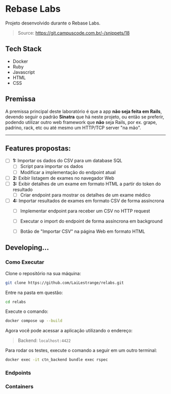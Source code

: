 # Rebase Labs

Projeto desenvolvido durante o Rebase Labs.

> Source: https://git.campuscode.com.br/-/snippets/18


## Tech Stack

* Docker
* Ruby
* Javascript
* HTML
* CSS


## Premissa

A premissa principal deste laboratório é que a app **não seja feita em Rails**, devendo seguir o padrão **Sinatra** que há neste projeto, ou então se preferir, podendo utilizar outro web framework que **não** seja Rails, por ex. grape, padrino, rack, etc ou até mesmo um HTTP/TCP server "na mão".

---
## Features propostas:


- [ ] **1:** Importar os dados do CSV para um database SQL
  - [ ] Script para importar os dados
  - [ ] Modificar a implementação do endpoint atual
- [ ] **2:** Exibir listagem de exames no navegador Web
- [ ] **3:** Exibir detalhes de um exame em formato HTML a partir do token do resultado
  - [ ] Criar endpoint para mostrar os detalhes de um exame médico
- [ ] **4:** Importar resultados de exames em formato CSV de forma assíncrona
  - [ ] Implementar endpoint para receber um CSV no HTTP request
  - [ ] Executar o import do endpoint de forma assíncrona em background
  - [ ] Botão de "Importar CSV" na página Web em formato HTML


## Developing...

### Como Executar

Clone o repositório na sua máquina:

```bash
git clone https://github.com/LaiLestrange/relabs.git
```

Entre na pasta em questão:

```bash
cd relabs
```

Execute o comando:

```bash
docker compose up --build
```

Agora você pode acessar a aplicação utilizando o endereço:

> Backend: `localhost:4422`

Para rodar os testes, execute o comando a seguir em um outro terminal:

```bash
docker exec -it ctn_backend bundle exec rspec
```

### Endpoints
### Containers

